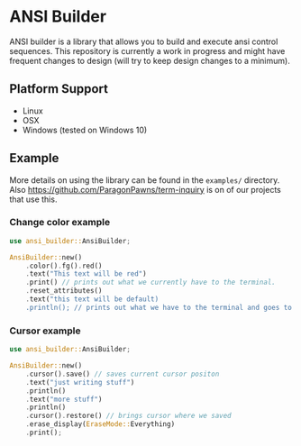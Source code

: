 # ANSI Builder
ANSI builder is a library that allows you to build and execute ansi control
sequences. This repository is currently a work in progress and might have
frequent changes to design (will try to keep design changes to a minimum).

## Platform Support
 * Linux
 * OSX
 * Windows (tested on Windows 10)

## Example
More details on using the library can be found in the `examples/` directory.
Also https://github.com/ParagonPawns/term-inquiry is on of our projects that
use this.

### Change color example
```rust
use ansi_builder::AnsiBuilder;

AnsiBuilder::new()
    .color().fg().red()
    .text("This text will be red")
    .print() // prints out what we currently have to the terminal.
    .reset_attributes()
    .text("this text will be default)
    .println(); // prints out what we have to the terminal and goes to next line.
```

### Cursor example
```rust
use ansi_builder::AnsiBuilder;

AnsiBuilder::new()
    .cursor().save() // saves current cursor positon
    .text("just writing stuff")
    .println()
    .text("more stuff")
    .println()
    .cursor().restore() // brings cursor where we saved
    .erase_display(EraseMode::Everything)
    .print();
```
